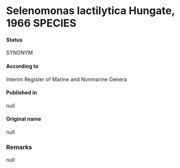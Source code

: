 # Selenomonas lactilytica Hungate, 1966 SPECIES

#### Status
SYNONYM

#### According to
Interim Register of Marine and Nonmarine Genera

#### Published in
null

#### Original name
null

### Remarks
null